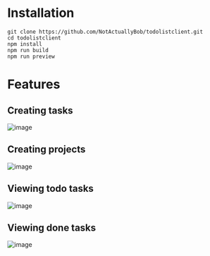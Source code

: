 # Installation

```
git clone https://github.com/NotActuallyBob/todolistclient.git
cd todolistclient
npm install
npm run build
npm run preview
```

# Features

## Creating tasks
![image](https://github.com/NotActuallyBob/todolistclient/assets/44874012/94a1d778-4a1f-4cbb-a41c-9a8cdd436d52)

## Creating projects
![image](https://github.com/NotActuallyBob/todolistclient/assets/44874012/30cc63cd-63e2-4e50-afa6-c55bec112d16)

## Viewing todo tasks
![image](https://github.com/NotActuallyBob/todolistclient/assets/44874012/71872c8e-e38b-4d18-aae7-c18a8e1e9c6f)

## Viewing done tasks
![image](https://github.com/NotActuallyBob/todolistclient/assets/44874012/c49463b6-2a75-4734-ac10-04a5fc03d7d3)
